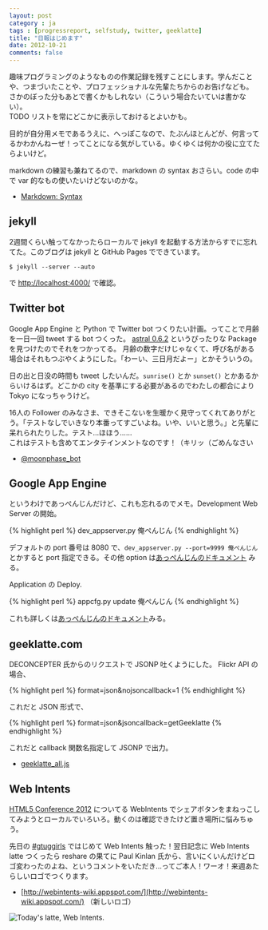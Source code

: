 ```yaml
---
layout: post
category : ja
tags : [progressreport, selfstudy, twitter, geeklatte]
title: "日報はじめます"
date: 2012-10-21
comments: false
---
```


趣味プログラミングのようなものの作業記録を残すことにします。学んだことや、つまづいたことや、プロフェッショナルな先輩たちからのお告げなども。  
さかのぼった分もあとで書くかもしれない（こういう場合たいていは書かない）。  
TODO リストを常にどこかに表示しておけるとよいかも。

目的が自分用メモであるうえに、へっぽこなので、たぶんほとんどが、何言ってるかわかんねーぜ！ってことになる気がしている。ゆくゆくは何かの役に立てたらよいけど。

markdown の練習も兼ねてるので、markdown の syntax おさらい。code の中で var 的なもの使いたいけどないのかな。

* [Markdown: Syntax](http://daringfireball.net/projects/markdown/syntax)

## jekyll

2週間くらい触ってなかったらローカルで jekyll を起動する方法からすでに忘れてた。このブログは jekyll と GitHub Pages でできています。

	$ jekyll --server --auto

で [http://localhost:4000/](http://localhost:4000/) で確認。

## Twitter bot
Google App Engine と Python で Twitter bot つくりたい計画。ってことで月齢を一日一回 tweet する bot つくった。
[astral 0.6.2](http://pypi.python.org/pypi/astral/) というぴったりな Package を見つけたのでそれをつかってる。
月齢の数字だけじゃなくて、呼び名がある場合はそれもつぶやくようにした。「わーい、三日月だよー」とかそういうの。

日の出と日没の時間も tweet したいんだ。`sunrise()` とか `sunset()` とかあるからいけるはず。どこかの city を基準にする必要があるのでわたしの都合により Tokyo になっちゃうけど。

16人の Follower のみなさま、できそこないを生暖かく見守ってくれてありがとう。「テストなしでいきなり本番ってすごいよね。いや、いいと思う。」と先輩に呆れられたりした。テスト…ほほう……  
これはテストも含めてエンタテインメントなのです！（キリッ（ごめんなさい

* [@moonphase_bot](https://twitter.com/moonphase_bot)

## Google App Engine

というわけであっぺんじんだけど、これも忘れるのでメモ。Development Web Server の開始。

{% highlight perl %}
dev_appserver.py 俺ぺんじん
{% endhighlight %}

デフォルトの port 番号は 8080 で、`dev_appserver.py --port=9999 俺ぺんじん` とかすると port 指定できる。その他 option は[あっぺんじんのドキュメント](https://developers.google.com/appengine/docs/python/tools/devserver?hl=en) みる。

Application の Deploy.

{% highlight perl %}
appcfg.py update 俺ぺんじん
{% endhighlight %}


これも詳しくは[あっぺんじんのドキュメント](https://developers.google.com/appengine/docs/python/tools/uploadinganapp?hl=en)みる。


## geeklatte.com
DECONCEPTER 氏からのリクエストで JSONP 吐くようにした。 
Flickr API の場合、

{% highlight perl %}
format=json&nojsoncallback=1
{% endhighlight %}

これだと JSON 形式で、

{% highlight perl %}
format=json&jsoncallback=getGeeklatte
{% endhighlight %}

これだと callback 関数名指定して JSONP で出力。

* [geeklatte_all.js](http://geeklatte.com/geeklatte_all.js)

## Web Intents
[HTML5 Conference 2012](http://events.html5j.org/conference/2012/09/) についてる WebIntents でシェアボタンをまねっこしてみようとローカルでいろいろ。動くのは確認できたけど置き場所に悩みちゅう。

先日の [#gtuggirls](https://docs.google.com/document/d/1yrznHMMLilPQEQio64EI9Mbqj2SCj_ZiSlRGfisR-K0/edit) ではじめて Web Intents 触った！翌日記念に Web Intents latte つくったら reshare の果てに Paul Kinlan 氏から、言いにくいんだけどロゴ変わったのよね、というコメントをいただき…ってご本人！ワーオ！来週あたらしいロゴでつくります。

* [http://webintents-wiki.appspot.com/](http://webintents-wiki.appspot.com/) （新しいロゴ）

![Today's latte, Web Intents.](http://farm9.staticflickr.com/8046/8098765939_3ffa1b2959_z.jpg)

